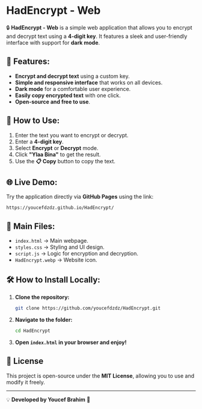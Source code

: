 # HadEncrypt - Web

🔒 **HadEncrypt - Web** is a simple web application that allows you to encrypt and decrypt text using a **4-digit key**. It features a sleek and user-friendly interface with support for **dark mode**.

## 🚀 Features:
- **Encrypt and decrypt text** using a custom key.
- **Simple and responsive interface** that works on all devices.
- **Dark mode** for a comfortable user experience.
- **Easily copy encrypted text** with one click.
- **Open-source and free to use**.

## 📌 How to Use:
1. Enter the text you want to encrypt or decrypt.
2. Enter a **4-digit key**.
3. Select **Encrypt** or **Decrypt** mode.
4. Click **"Ylaa Bina"** to get the result.
5. Use the **📋 Copy** button to copy the text.

## 🌐 Live Demo:
Try the application directly via **GitHub Pages** using the link:
```
https://youcefdzdz.github.io/HadEncrypt/
```

## 📂 Main Files:
- `index.html` → Main webpage.
- `styles.css` → Styling and UI design.
- `script.js` → Logic for encryption and decryption.
- `HadEncrypt.webp` → Website icon.

## 🛠️ How to Install Locally:
1. **Clone the repository:**
   ```sh
   git clone https://github.com/youcefdzdz/HadEncrypt.git
   ```
2. **Navigate to the folder:**
   ```sh
   cd HadEncrypt
   ```
3. **Open `index.html` in your browser and enjoy!**

## 📝 License
This project is open-source under the **MIT License**, allowing you to use and modify it freely.

---

💡 **Developed by Youcef Brahim** 🚀

